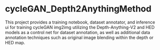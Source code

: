 # cycleGAN_Depth2AnythingMethod
This project provides a training notebook, dataset annotator, and inference ui for training cycleGAN img2img utilizing the Depth-Anything-V2 and HED models as a control net for dataset annotation, as well as additional data annotation techniques such as original image blending within the depth or HED map.
